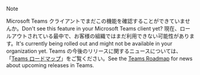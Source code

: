 > [!NOTE]
> <span data-ttu-id="925e3-101">Microsoft Teams クライアントでまだこの機能を確認することができていませんか。</span><span class="sxs-lookup"><span data-stu-id="925e3-101">Don't see this feature in your Microsoft Teams client yet?</span></span> <span data-ttu-id="925e3-102">現在、ロールアウトされている最中で、お客様の組織ではまだ利用できない可能性があります。</span><span class="sxs-lookup"><span data-stu-id="925e3-102">It's currently being rolled out and might not be available in your organization yet.</span></span> <span data-ttu-id="925e3-103">Teams の今後のリリースに関するニュースについては、「[Teams ロードマップ](https://aka.ms/TeamsRoadmap)」をご覧ください。</span><span class="sxs-lookup"><span data-stu-id="925e3-103">See the [Teams Roadmap](https://aka.ms/TeamsRoadmap) for news about upcoming releases in Teams.</span></span>